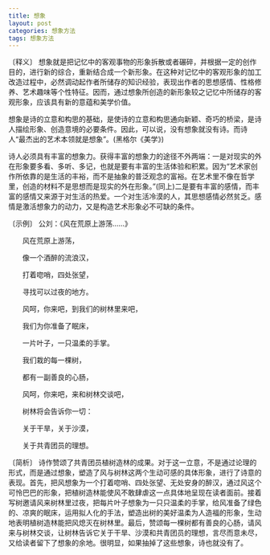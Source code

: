 ```yaml
---
title: 想象
layout: post
categories: 想象方法
tags: 想象方法
---
```


〔释义〕 想象就是把记忆中的客观事物的形象拆散或者碾碎，并根据一定的创作目的，进行新的综合，重新结合成一个新形象。在这种对记忆中的客观形象的加工改造过程中，必然调动起作者所储存的知识经验，表现出作者的思想感情、性格修养、艺术趣味等个性特征。因而，通过想象所创造的新形象较之记忆中所储存的客观形象，应该具有新的意蕴和美学价值。

想象是诗的立意和构思的基础，是使诗的立意和构思通向新颖、奇巧的桥梁，是诗人描绘形象、创造意境的必要条件。因此，可以说，没有想象就没有诗。而诗人“最杰出的艺术本领就是想象”。(黑格尔《美学》)

诗人必须具有丰富的想象力。获得丰富的想象力的途径不外两端：一是对现实的外在形象要多看、多听、多记，也就是要有丰富的生活体验和积累。因为“艺术家创作所依靠的是生活的丰裕，而不是抽象的普泛观念的富裕。在艺术里不像在哲学里，创造的材料不是思想而是现实的外在形象。”(同上)二是要有丰富的感情，而丰富的感情又来源于对生活的热爱。一个对生活冷漠的人，其思想感情必然贫乏。感情是激活想象力的动力，又是构造艺术形象必不可缺的条件。

〔示例〕 公刘：《风在荒原上游荡……》

　　风在荒原上游荡，

　　像一个酒醉的流浪汉，

　　打着唿哨，四处张望，

　　寻找可以过夜的地方。

　　风呵，你来吧，到我们的树林里来吧，

　　我们为你准备了眠床，

　　一片叶子，一只温柔的手掌。



　　我们栽的每一棵树，

　　都有一副善良的心肠，

　　风呵，你来吧，来和树林交谈吧，

　　树林将会告诉你一切：

　　关于干旱，关于沙漠，

　　关于共青团员的理想。

〔简析〕 诗作赞颂了共青团员植树造林的成果。对于这一立意，不是通过论理的形式，而是通过想象，塑造了风与树林这两个生动可感的具体形象，进行了诗意的表现。首先，把风想象为一个打着唿哨、四处张望、无处安身的醉汉，通过风这个可怜巴巴的形象，把植树造林能使风不敢肆虐这一点具体地呈现在读者面前。接着写树邀请风来树林里过夜，把每片叶子想象为一只只温柔的手掌，给风准备了绿色的、凉爽的眠床，运用拟人化的手法，塑造出树的美好温柔为人造福的形象，生动地表明植树造林能把风熄灭在树林里。最后，赞颂每一棵树都有善良的心肠，请风来与树林交谈，让树林告诉它关于干旱、沙漠和共青团员的理想，言尽而意未尽，又给读者留下了想象的余地。很明显，如果抽掉了这些想象，诗也就没有了。 